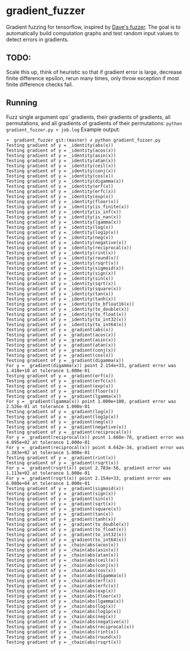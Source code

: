 # gradient_fuzzer
Gradient fuzzing for tensorflow, inspired by [Dave's fuzzer](https://da-data.blogspot.com/2017/01/finding-bugs-in-tensorflow-with.html). The goal is to automatically build computation graphs and test random input values to detect errors in gradients.

## TODO:
Scale this up, think of heuristic so that if gradient error is large, decrease finite difference epsilon, rerun many times, only throw exception if most finite difference checks fail.

## Running
Fuzz single argument ops' gradients, their gradients of gradients, all permutations, and all gradients of gradients of their permutations:
```python gradient_fuzzer.py > job.log```
Example output:
```
➜  gradient_fuzzer git:(master) ✗ python gradient_fuzzer.py
Testing gradient of y = _identity(abs(x))
Testing gradient of y = _identity(acos(x))
Testing gradient of y = _identity(asin(x))
Testing gradient of y = _identity(atan(x))
Testing gradient of y = _identity(ceil(x))
Testing gradient of y = _identity(conj(x))
Testing gradient of y = _identity(cos(x))
Testing gradient of y = _identity(digamma(x))
Testing gradient of y = _identity(erf(x))
Testing gradient of y = _identity(erfc(x))
Testing gradient of y = _identity(exp(x))
Testing gradient of y = _identity(floor(x))
Testing gradient of y = _identity(is_finite(x))
Testing gradient of y = _identity(is_inf(x))
Testing gradient of y = _identity(is_nan(x))
Testing gradient of y = _identity(lgamma(x))
Testing gradient of y = _identity(log(x))
Testing gradient of y = _identity(log1p(x))
Testing gradient of y = _identity(neg(x))
Testing gradient of y = _identity(negative(x))
Testing gradient of y = _identity(reciprocal(x))
Testing gradient of y = _identity(rint(x))
Testing gradient of y = _identity(round(x))
Testing gradient of y = _identity(rsqrt(x))
Testing gradient of y = _identity(sigmoid(x))
Testing gradient of y = _identity(sign(x))
Testing gradient of y = _identity(sin(x))
Testing gradient of y = _identity(sqrt(x))
Testing gradient of y = _identity(square(x))
Testing gradient of y = _identity(tan(x))
Testing gradient of y = _identity(tanh(x))
Testing gradient of y = _identity(to_bfloat16(x))
Testing gradient of y = _identity(to_double(x))
Testing gradient of y = _identity(to_float(x))
Testing gradient of y = _identity(to_int32(x))
Testing gradient of y = _identity(to_int64(x))
Testing gradient of y = _gradient(abs(x))
Testing gradient of y = _gradient(acos(x))
Testing gradient of y = _gradient(asin(x))
Testing gradient of y = _gradient(atan(x))
Testing gradient of y = _gradient(conj(x))
Testing gradient of y = _gradient(cos(x))
Testing gradient of y = _gradient(digamma(x))
For y = _gradient(digamma(x)) point 2.154e+33, gradient error was 1.418e+10 at tolerance 1.000e-01
Testing gradient of y = _gradient(erf(x))
Testing gradient of y = _gradient(erfc(x))
Testing gradient of y = _gradient(exp(x))
Testing gradient of y = _gradient(floor(x))
Testing gradient of y = _gradient(lgamma(x))
For y = _gradient(lgamma(x)) point 1.000e+100, gradient error was 2.526e-01 at tolerance 1.000e-01
Testing gradient of y = _gradient(log(x))
Testing gradient of y = _gradient(log1p(x))
Testing gradient of y = _gradient(neg(x))
Testing gradient of y = _gradient(negative(x))
Testing gradient of y = _gradient(reciprocal(x))
For y = _gradient(reciprocal(x)) point 1.668e-78, gradient error was 4.095e+02 at tolerance 1.000e-01
For y = _gradient(reciprocal(x)) point 4.642e-34, gradient error was 3.383e+02 at tolerance 1.000e-01
Testing gradient of y = _gradient(rint(x))
Testing gradient of y = _gradient(rsqrt(x))
For y = _gradient(rsqrt(x)) point 2.783e-56, gradient error was 1.113e+02 at tolerance 1.000e-01
For y = _gradient(rsqrt(x)) point 2.154e+33, gradient error was 6.080e+04 at tolerance 1.000e-01
Testing gradient of y = _gradient(sigmoid(x))
Testing gradient of y = _gradient(sign(x))
Testing gradient of y = _gradient(sin(x))
Testing gradient of y = _gradient(sqrt(x))
Testing gradient of y = _gradient(square(x))
Testing gradient of y = _gradient(tan(x))
Testing gradient of y = _gradient(tanh(x))
Testing gradient of y = _gradient(to_double(x))
Testing gradient of y = _gradient(to_float(x))
Testing gradient of y = _gradient(to_int32(x))
Testing gradient of y = _gradient(to_int64(x))
Testing gradient of y = _chain(abs(acos(x))
Testing gradient of y = _chain(abs(asin(x))
Testing gradient of y = _chain(abs(atan(x))
Testing gradient of y = _chain(abs(ceil(x))
Testing gradient of y = _chain(abs(conj(x))
Testing gradient of y = _chain(abs(cos(x))
Testing gradient of y = _chain(abs(digamma(x))
Testing gradient of y = _chain(abs(erf(x))
Testing gradient of y = _chain(abs(erfc(x))
Testing gradient of y = _chain(abs(exp(x))
Testing gradient of y = _chain(abs(floor(x))
Testing gradient of y = _chain(abs(lgamma(x))
Testing gradient of y = _chain(abs(log(x))
Testing gradient of y = _chain(abs(log1p(x))
Testing gradient of y = _chain(abs(neg(x))
Testing gradient of y = _chain(abs(negative(x))
Testing gradient of y = _chain(abs(reciprocal(x))
Testing gradient of y = _chain(abs(rint(x))
Testing gradient of y = _chain(abs(round(x))
Testing gradient of y = _chain(abs(rsqrt(x))
```

